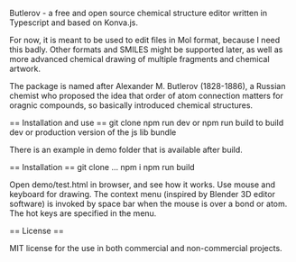 Butlerov - a free and open source chemical structure editor written in Typescript and based on Konva.js.

For now, it is meant to be used to edit files in Mol format, because I need this badly. Other formats and SMILES might be supported later, as well as more advanced chemical drawing of multiple fragments and chemical artwork.

The package is named after Alexander M. Butlerov (1828-1886), a Russian chemist who proposed the idea that order of atom connection matters for oragnic compounds, so basically introduced chemical structures.

== Installation and use ==
git clone
npm run dev or npm run build to build dev or production version of the js lib bundle

There is an example in demo folder that is available after build.

== Installation ==
git clone ...
npm i
npm run build

Open demo/test.html in browser, and see how it works. Use mouse and keyboard for drawing. The context menu (inspired by Blender 3D editor software) is invoked by space bar when the mouse is over a bond or atom. The hot keys are specified in the menu.

== License ==

MIT license for the use in both commercial and non-commercial projects.
